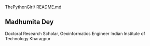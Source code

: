 ThePythonGirl/ README.md

Madhumita Dey
----------------------------------------------------------------------------------------------------------------------------------------------
Doctoral Research Scholar, Geoinformatics Engineer
Indian Institute of Technology Kharagpur
<a href="madhumitapost@gmail.com"/> <a href="madhumitadey@kgpian.iitkgp.ac.in"/>


